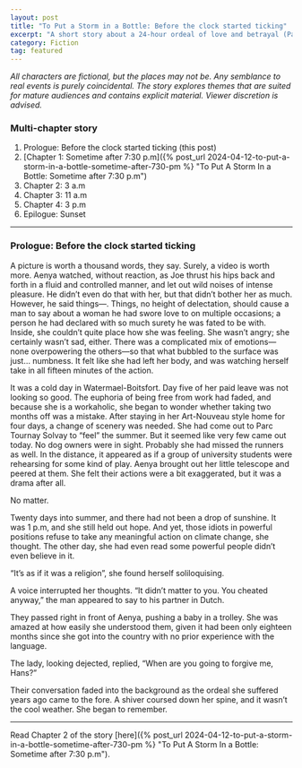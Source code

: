 ```yaml
---
layout: post
title: "To Put a Storm in a Bottle: Before the clock started ticking"
excerpt: "A short story about a 24-hour ordeal of love and betrayal (Part 1)"
category: Fiction
tag: featured
---
```


_All characters are fictional, but the places may not be. Any semblance to real events is purely coincidental. The story explores themes that are suited for mature audiences and contains explicit material. Viewer discretion is advised._

### Multi-chapter story
1. Prologue: Before the clock started ticking (this post)
2. [Chapter 1: Sometime after 7:30 p.m]({% post_url 2024-04-12-to-put-a-storm-in-a-bottle-sometime-after-730-pm %} "To Put A Storm In a Bottle: Sometime after 7:30 p.m")
3. Chapter 2: 3 a.m
4. Chapter 3: 11 a.m
5. Chapter 4: 3 p.m
6. Epilogue: Sunset

---- 

### Prologue: Before the clock started ticking 
A picture is worth a thousand words, they say. Surely, a video is worth more. Aenya watched, without reaction, as Joe thrust his hips back and forth in a fluid and controlled manner, and let out wild noises of intense pleasure. He didn’t even do that with her, but that didn’t bother her as much. However, he said things—. Things, no height of delectation, should cause a man to say about a woman he had swore love to on multiple occasions; a person he had declared with so much surety he was fated to be with. Inside, she couldn’t quite place how she was feeling. She wasn’t angry; she certainly wasn’t sad, either. There was a complicated mix of emotions—none overpowering the others—so that what bubbled to the surface was just… numbness. It felt like she had left her body, and was watching herself take in all fifteen minutes of the action. 

It was a cold day in Watermael-Boitsfort. Day five of her paid leave was not looking so good. The euphoria of being free from work had faded, and because she is a workaholic, she began to wonder whether taking two months off was a mistake. After staying in her Art-Nouveau style home for four days, a change of scenery was needed. She had come out to Parc Tournay Solvay to “feel” the summer. But it seemed like very few came out today. No dog owners were in sight. Probably she had missed the runners as well. In the distance, it appeared as if a group of university students were rehearsing for some kind of play. Aenya brought out her little telescope and peered at them. She felt their actions were a bit exaggerated, but it was a drama after all. 

No matter. 

Twenty days into summer, and there had not been a drop of sunshine. It was 1 p.m, and she still held out hope. And yet, those idiots in powerful positions refuse to take any meaningful action on climate change, she thought. The other day, she had even read some powerful people didn’t even believe in it. 

“It’s as if it was a religion”, she found herself soliloquising. 

A voice interrupted her thoughts. “It didn’t matter to you. You cheated anyway,” the man appeared to say to his partner in Dutch. 

They passed right in front of Aenya, pushing a baby in a trolley. She was amazed at how easily she understood them, given it had been only eighteen months since she got into the country with no prior experience with the language. 

The lady, looking dejected, replied, “When are you going to forgive me, Hans?” 

Their conversation faded into the background as the ordeal she suffered years ago came to the fore. A shiver coursed down her spine, and it wasn’t the cool weather. She began to remember.

---- 

Read Chapter 2 of the story [here]({% post_url 2024-04-12-to-put-a-storm-in-a-bottle-sometime-after-730-pm %} "To Put A Storm In a Bottle: Sometime after 7:30 p.m").